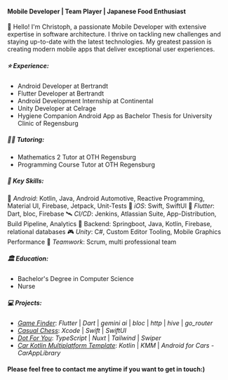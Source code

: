 #### Mobile Developer | Team Player | Japanese Food Enthusiast

👋 Hello! I'm Christoph, a passionate Mobile Developer with extensive expertise in software architecture. I thrive on tackling new challenges and staying up-to-date with the latest technologies. My greatest passion is creating modern mobile apps that deliver exceptional user experiences.

##### ⭐️ Experience:
- Android Developer at Bertrandt 
- Flutter Developer at Bertrandt 
- Android Development Internship at Continental 
- Unity Developer at Celrage 
- Hygiene Companion Android App as Bachelor Thesis for University Clinic of Regensburg 

##### 👨‍🏫 Tutoring:
- Mathematics 2 Tutor at OTH Regensburg 
- Programming Course Tutor at OTH Regensburg 

##### 🔑 Key Skills:
 🤖 _Android_: Kotlin, Java, Android Automotive, Reactive Programming, Material UI, Firebase, Jetpack, Unit-Tests 
 🍎 _iOS_: Swift, SwiftUI 
 🐥 _Flutter_: Dart, bloc, Firebase 
 🛰️ _CI/CD_: Jenkins, Atlassian Suite, App-Distribution, Build Pipeline, Analytics 
 🔐 Backend: Springboot, Java, Kotlin, Firebase,  relational databases 
 🎮 _Unity_: C#, Custom Editor Tooling, Mobile Graphics Performance 
 💬 _Teamwork_: Scrum, multi professional team 

##### 🏛️ Education:
- Bachelor's Degree in Computer Science 
- Nurse 

##### 💻 Projects:
- [_Game Finder_](https://github.com/chris-prenissl/game_finder): _Flutter_ | _Dart_ | _gemini ai_ | _bloc_ | _http_ | _hive_ | _go_router_ 
- [_Casual Chess_](https://github.com/chris-prenissl/casual_chess): _Xcode_ | _Swift_ | _SwiftUI_ 
- [_Dot For You_](https://github.com/chris-prenissl/dot-for-you): _TypeScript_ | _Nuxt_ | _Tailwind_ | _Swiper_ 
- [_Car Kotlin Multiplatform Template_](https://github.com/chris-prenissl/carkmm): _Kotlin_ | _KMM_ | _Android for Cars - CarAppLibrary_ 

####  Please feel free to contact me anytime if you want to get in touch:)
